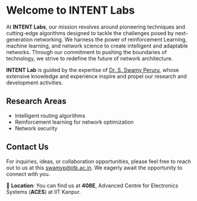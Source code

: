 # Welcome to INTENT Labs 

At **INTENT Labs**, our mission revolves around pioneering techniques and cutting-edge algorithms designed to tackle the challenges posed by next-generation networking. We harness the power of reinforcement Learning, machine learning, and network science to create intelligent and adaptable networks. Through our commitment to pushing the boundaries of technology, we strive to redefine the future of network architecture.

**INTENT Lab** is guided by the expertise of [Dr. S. Swamy Peruru](https://home.iitk.ac.in/~swamyp/), whose extensive knowledge and experience inspire and propel our research and development activities.

## Research Areas
- Intelligent routing algorithms
- Reinforcement learning for network optimization
- Network security

## Contact Us 
For inquiries, ideas, or collaboration opportunities, please feel free to reach out to us at this [swamyp@iitk.ac.in](mailto:swamyp@iitk.ac.in). We eagerly await the opportunity to connect with you.  

📍 **Location**: You can find us at **408E**, Advanced Centre for Electronics Systems (**ACES**) at IIT Kanpur.

